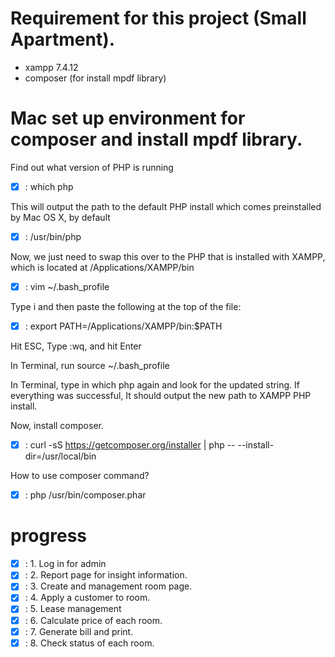 # Requirement for this project (Small Apartment).

- xampp 7.4.12
- composer (for install mpdf library)

# Mac set up environment for composer and install mpdf library.

Find out what version of PHP is running

* [x] : which php

This will output the path to the default PHP install which comes preinstalled by Mac OS X, by default

* [x] : /usr/bin/php

Now, we just need to swap this over to the PHP that is installed with XAMPP, which is located at /Applications/XAMPP/bin

* [x] : vim ~/.bash_profile

Type i and then paste the following at the top of the file:

* [x] : export PATH=/Applications/XAMPP/bin:$PATH

Hit ESC, Type :wq, and hit Enter

In Terminal, run source ~/.bash_profile

In Terminal, type in which php again and look for the updated string. If everything was successful, It should output the new path to XAMPP PHP install.

Now, install composer.
* [x] : curl -sS https://getcomposer.org/installer | php -- --install-dir=/usr/local/bin

How to use composer command?

* [x] : php /usr/bin/composer.phar


# progress

* [x] : 1. Log in for admin
* [x] : 2. Report page for insight information.
* [x] : 3. Create and management room page.
* [x] : 4. Apply a customer to room.
* [x] : 5. Lease management
* [x] : 6. Calculate price of each room.
* [x] : 7. Generate bill and print.
* [x] : 8. Check status of each room.
